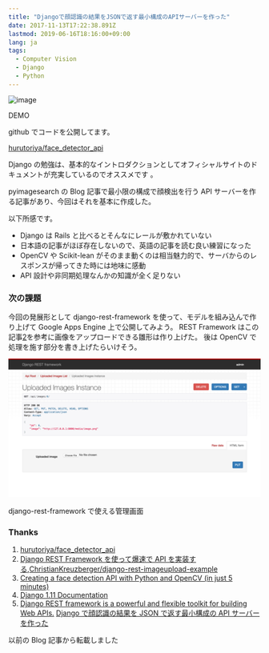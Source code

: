 ```yaml
---
title: "Djangoで顔認識の結果をJSONで返す最小構成のAPIサーバーを作った"
date: 2017-11-13T17:22:38.891Z
lastmod: 2019-06-16T18:16:00+09:00
lang: ja
tags:
  - Computer Vision
  - Django
  - Python
---
```


![image](/posts/2017-11-13/images/1.gif)

DEMO

github でコードを公開してます。

[hurutoriya/face_detector_api](https://github.com/hurutoriya/face_detector_api)

Django の勉強は、基本的なイントロダクションとしてオフィシャルサイトのドキュメントが充実しているのでオススメです 。

pyimagesearch の Blog 記事で最小限の構成で顔検出を行う API サーバーを作る記事があり、今回はそれを基本に作成した。

以下所感です。

- Django は Rails と比べるとそんなにレールが敷かれていない
- 日本語の記事がほぼ存在しないので、英語の記事を読む良い練習になった
- OpenCV や Scikit-lean がそのまま動くのは相当魅力的で、サーバからのレスポンスが帰ってきた時には地味に感動
- API 設計や非同期処理なんかの知識が全く足りない

### 次の課題

今回の発展形として django-rest-framework を使って、モデルを組み込んで作り上げて Google Apps Engine 上で公開してみよう。 REST Framework はこの記事[2](https://hurutoriya.github.io/blog/django-start.html#fn-django_rest_article)を参考に画像をアップロードできる雛形は作り上げた。 後は OpenCV で処理を施す部分を書き上げたらいけそう。

![image](/posts/2017-11-13/images/2.png)

django-rest-framework で使える管理画面

### Thanks

1.  [hurutoriya/face_detector_api](https://github.com/hurutoriya/face_detector_api)
2.  [Django REST Framework を使って爆速で API を実装する](http://qiita.com/kimihiro_n/items/86e0a9e619720e57ecd8),[ChristianKreuzberger/django-rest-imageupload-example](https://github.com/ChristianKreuzberger/django-rest-imageupload-example/tree/master/tutorial)
3.  [Creating a face detection API with Python and OpenCV (in just 5 minutes)](http://www.pyimagesearch.com/2015/05/11/creating-a-face-detection-api-with-python-and-opencv-in-just-5-minutes/)
4.  [Django 1.11 Documentation](https://docs.djangoproject.com/ja/1.11/intro/)
5.  [Django REST framework is a powerful and flexible toolkit for building Web APIs.](http://www.django-rest-framework.org/)
    [Django で顔認識の結果を JSON で返す最小構成の API サーバーを作った](https://hurutoriya.github.io/blog/django-start.html)

以前の Blog 記事から転載しました
